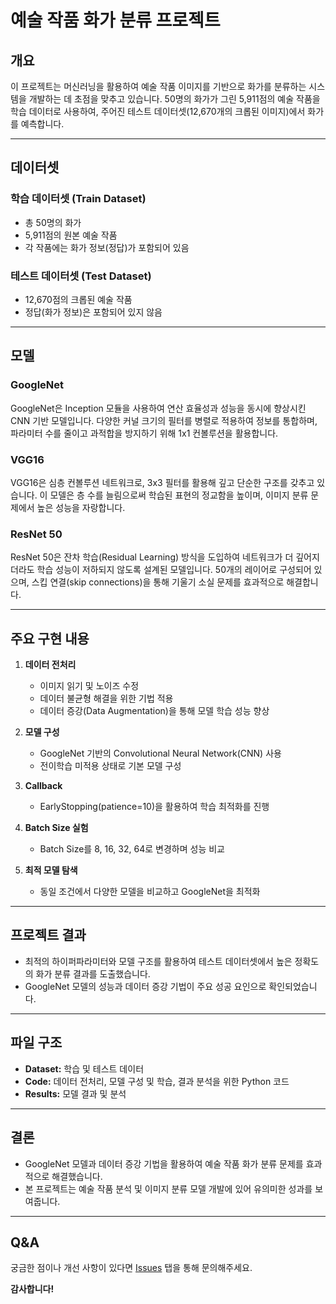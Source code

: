 # 예술 작품 화가 분류 프로젝트

## 개요
이 프로젝트는 머신러닝을 활용하여 예술 작품 이미지를 기반으로 화가를 분류하는 시스템을 개발하는 데 초점을 맞추고 있습니다. 50명의 화가가 그린 5,911점의 예술 작품을 학습 데이터로 사용하여, 주어진 테스트 데이터셋(12,670개의 크롭된 이미지)에서 화가를 예측합니다.

---

## 데이터셋
### 학습 데이터셋 (Train Dataset)
- 총 50명의 화가
- 5,911점의 원본 예술 작품
- 각 작품에는 화가 정보(정답)가 포함되어 있음

### 테스트 데이터셋 (Test Dataset)
- 12,670점의 크롭된 예술 작품
- 정답(화가 정보)은 포함되어 있지 않음

---

## 모델
### GoogleNet
GoogleNet은 Inception 모듈을 사용하여 연산 효율성과 성능을 동시에 향상시킨 CNN 기반 모델입니다. 다양한 커널 크기의 필터를 병렬로 적용하여 정보를 통합하며, 파라미터 수를 줄이고 과적합을 방지하기 위해 1x1 컨볼루션을 활용합니다.

### VGG16
VGG16은 심층 컨볼루션 네트워크로, 3x3 필터를 활용해 깊고 단순한 구조를 갖추고 있습니다. 이 모델은 층 수를 늘림으로써 학습된 표현의 정교함을 높이며, 이미지 분류 문제에서 높은 성능을 자랑합니다.

### ResNet 50
ResNet 50은 잔차 학습(Residual Learning) 방식을 도입하여 네트워크가 더 깊어지더라도 학습 성능이 저하되지 않도록 설계된 모델입니다. 50개의 레이어로 구성되어 있으며, 스킵 연결(skip connections)을 통해 기울기 소실 문제를 효과적으로 해결합니다.


---

## 주요 구현 내용
1. **데이터 전처리**
   - 이미지 읽기 및 노이즈 수정
   - 데이터 불균형 해결을 위한 기법 적용
   - 데이터 증강(Data Augmentation)을 통해 모델 학습 성능 향상

2. **모델 구성**
   - GoogleNet 기반의 Convolutional Neural Network(CNN) 사용
   - 전이학습 미적용 상태로 기본 모델 구성

3. **Callback**
   - EarlyStopping(patience=10)을 활용하여 학습 최적화를 진행

4. **Batch Size 실험**
   - Batch Size를 8, 16, 32, 64로 변경하며 성능 비교

5. **최적 모델 탐색**
   - 동일 조건에서 다양한 모델을 비교하고 GoogleNet을 최적화

---

## 프로젝트 결과
- 최적의 하이퍼파라미터와 모델 구조를 활용하여 테스트 데이터셋에서 높은 정확도의 화가 분류 결과를 도출했습니다.
- GoogleNet 모델의 성능과 데이터 증강 기법이 주요 성공 요인으로 확인되었습니다.

---

## 파일 구조
- **Dataset:** 학습 및 테스트 데이터
- **Code:** 데이터 전처리, 모델 구성 및 학습, 결과 분석을 위한 Python 코드
- **Results:** 모델 결과 및 분석

---

## 결론
- GoogleNet 모델과 데이터 증강 기법을 활용하여 예술 작품 화가 분류 문제를 효과적으로 해결했습니다.
- 본 프로젝트는 예술 작품 분석 및 이미지 분류 모델 개발에 있어 유의미한 성과를 보여줍니다.

---

## Q&A
궁금한 점이나 개선 사항이 있다면 [Issues](https://github.com/msmsm0320/smart_weather_forecast/issues) 탭을 통해 문의해주세요.

**감사합니다!**
